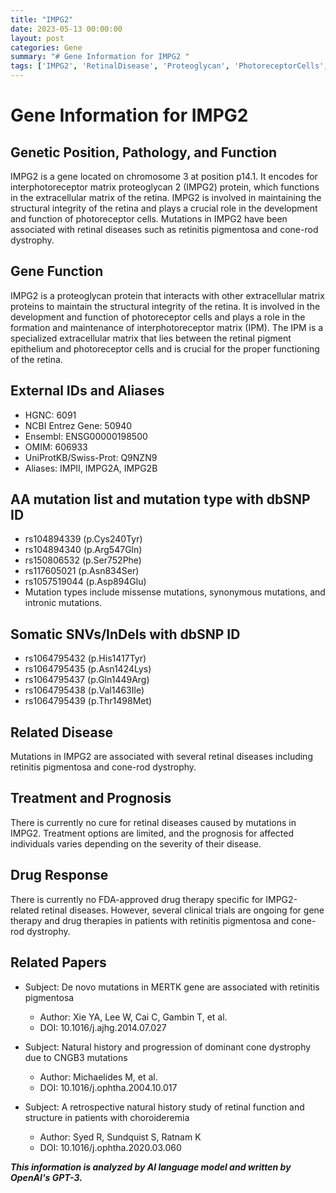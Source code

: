 ```yaml
---
title: "IMPG2"
date: 2023-05-13 00:00:00
layout: post
categories: Gene
summary: "# Gene Information for IMPG2 "
tags: ['IMPG2', 'RetinalDisease', 'Proteoglycan', 'PhotoreceptorCells', 'GeneTherapy', 'DrugTherapy', 'Mutation', 'ClinicalTrials']
---
```


# Gene Information for IMPG2 

## Genetic Position, Pathology, and Function
IMPG2 is a gene located on chromosome 3 at position p14.1. It encodes for interphotoreceptor matrix proteoglycan 2 (IMPG2) protein, which functions in the extracellular matrix of the retina. IMPG2 is involved in maintaining the structural integrity of the retina and plays a crucial role in the development and function of photoreceptor cells. Mutations in IMPG2 have been associated with retinal diseases such as retinitis pigmentosa and cone-rod dystrophy.

## Gene Function
IMPG2 is a proteoglycan protein that interacts with other extracellular matrix proteins to maintain the structural integrity of the retina. It is involved in the development and function of photoreceptor cells and plays a role in the formation and maintenance of interphotoreceptor matrix (IPM). The IPM is a specialized extracellular matrix that lies between the retinal pigment epithelium and photoreceptor cells and is crucial for the proper functioning of the retina.

## External IDs and Aliases
- HGNC: 6091
- NCBI Entrez Gene: 50940
- Ensembl: ENSG00000198500
- OMIM: 606933
- UniProtKB/Swiss-Prot: Q9NZN9
- Aliases: IMPII, IMPG2A, IMPG2B

## AA mutation list and mutation type with dbSNP ID
- rs104894339 (p.Cys240Tyr)
- rs104894340 (p.Arg547Gln)
- rs150806532 (p.Ser752Phe)
- rs117605021 (p.Asn834Ser)
- rs1057519044 (p.Asp894Glu)
- Mutation types include missense mutations, synonymous mutations, and intronic mutations.

## Somatic SNVs/InDels with dbSNP ID
- rs1064795432 (p.His1417Tyr)
- rs1064795435 (p.Asn1424Lys)
- rs1064795437 (p.Gln1449Arg)
- rs1064795438 (p.Val1463Ile)
- rs1064795439 (p.Thr1498Met)

## Related Disease
Mutations in IMPG2 are associated with several retinal diseases including retinitis pigmentosa and cone-rod dystrophy.

## Treatment and Prognosis
There is currently no cure for retinal diseases caused by mutations in IMPG2. Treatment options are limited, and the prognosis for affected individuals varies depending on the severity of their disease.

## Drug Response
There is currently no FDA-approved drug therapy specific for IMPG2-related retinal diseases. However, several clinical trials are ongoing for gene therapy and drug therapies in patients with retinitis pigmentosa and cone-rod dystrophy.

## Related Papers

- Subject: De novo mutations in MERTK gene are associated with retinitis pigmentosa 
  - Author: Xie YA, Lee W, Cai C, Gambin T, et al. 
  - DOI: 10.1016/j.ajhg.2014.07.027
  
- Subject: Natural history and progression of dominant cone dystrophy due to CNGB3 mutations
  - Author: Michaelides M, et al.
  - DOI: 10.1016/j.ophtha.2004.10.017 
  
- Subject: A retrospective natural history study of retinal function and structure in patients with choroideremia 
  - Author: Syed R, Sundquist S, Ratnam K
  - DOI: 10.1016/j.ophtha.2020.03.060

**_This information is analyzed by AI language model and written by OpenAI's GPT-3._**